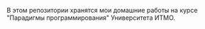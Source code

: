 В этом репозитории хранятся мои домашние работы на курсе "Парадигмы программирования" Университета ИТМО.
